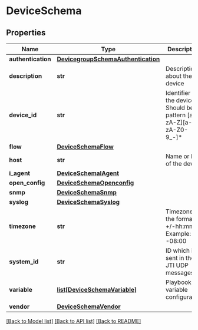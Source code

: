 # DeviceSchema

## Properties
Name | Type | Description | Notes
------------ | ------------- | ------------- | -------------
**authentication** | [**DevicegroupSchemaAuthentication**](DevicegroupSchemaAuthentication.md) |  | [optional] 
**description** | **str** | Description about the device | [optional] 
**device_id** | **str** | Identifier for the device. Should be of pattern [a-zA-Z][a-zA-Z0-9_-]* | 
**flow** | [**DeviceSchemaFlow**](DeviceSchemaFlow.md) |  | [optional] 
**host** | **str** | Name or IP of the device | 
**i_agent** | [**DeviceSchemaIAgent**](DeviceSchemaIAgent.md) |  | [optional] 
**open_config** | [**DeviceSchemaOpenconfig**](DeviceSchemaOpenconfig.md) |  | [optional] 
**snmp** | [**DeviceSchemaSnmp**](DeviceSchemaSnmp.md) |  | [optional] 
**syslog** | [**DeviceSchemaSyslog**](DeviceSchemaSyslog.md) |  | [optional] 
**timezone** | **str** | Timezone in the format +/-hh:mm, Example: -08:00 | [optional] 
**system_id** | **str** | ID which is sent in the JTI UDP messages | [optional] 
**variable** | [**list[DeviceSchemaVariable]**](DeviceSchemaVariable.md) | Playbook variable configuration | [optional] 
**vendor** | [**DeviceSchemaVendor**](DeviceSchemaVendor.md) |  | [optional] 

[[Back to Model list]](../README.md#documentation-for-models) [[Back to API list]](../README.md#documentation-for-api-endpoints) [[Back to README]](../README.md)


